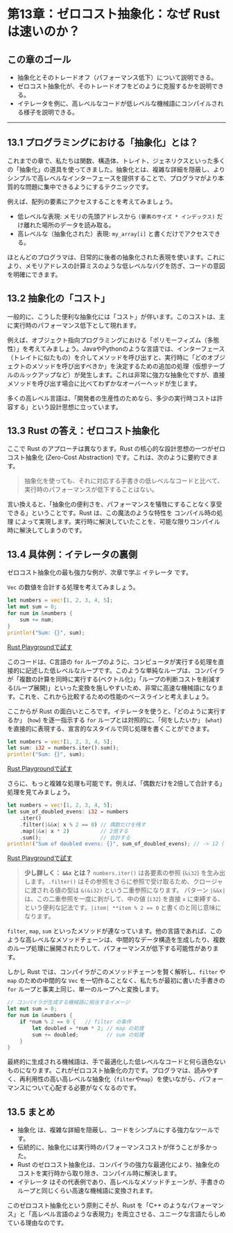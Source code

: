 # 第13章：ゼロコスト抽象化：なぜ Rust は速いのか？

## この章のゴール
- 抽象化とそのトレードオフ（パフォーマンス低下）について説明できる。
- ゼロコスト抽象化が、そのトレードオフをどのように克服するかを説明できる。
- イテレータを例に、高レベルなコードが低レベルな機械語にコンパイルされる様子を説明できる。

---

## 13.1 プログラミングにおける「抽象化」とは？

これまでの章で、私たちは関数、構造体、トレイト、ジェネリクスといった多くの「抽象化」の道具を使ってきました。抽象化とは、複雑な詳細を隠蔽し、よりシンプルで高レベルなインターフェースを提供することで、プログラマがより本質的な問題に集中できるようにするテクニックです。

例えば、配列の要素にアクセスすることを考えてみましょう。

- 低レベルな表現: メモリの先頭アドレスから `(要素のサイズ * インデックス)` だけ離れた場所のデータを読み取る。
- 高レベルな（抽象化された）表現: `my_array[i]` と書くだけでアクセスできる。

ほとんどのプログラマは、日常的に後者の抽象化された表現を使います。これにより、メモリアドレスの計算ミスのような低レベルなバグを防ぎ、コードの意図を明確にできます。

## 13.2 抽象化の「コスト」

一般的に、こうした便利な抽象化には「コスト」が伴います。このコストは、主に実行時のパフォーマンス低下として現れます。

例えば、オブジェクト指向プログラミングにおける「ポリモーフィズム（多態性）」を考えてみましょう。JavaやPythonのような言語では、インターフェース（トレイトに似たもの）を介してメソッドを呼び出すと、実行時に「どのオブジェクトのメソッドを呼び出すべきか」を決定するための追加の処理（仮想テーブルのルックアップなど）が発生します。これは非常に強力な抽象化ですが、直接メソッドを呼び出す場合に比べてわずかなオーバーヘッドが生じます。

多くの高レベル言語は、「開発者の生産性のためなら、多少の実行時コストは許容する」という設計思想に立っています。

## 13.3 Rust の答え：ゼロコスト抽象化

ここで Rust のアプローチは異なります。Rust の核心的な設計思想の一つがゼロコスト抽象化 (Zero-Cost Abstraction) です。これは、次のように要約できます。

> 抽象化を使っても、それに対応する手書きの低レベルなコードと比べて、実行時のパフォーマンスが低下することはない。

言い換えると、「抽象化の便利さを、パフォーマンスを犠牲にすることなく享受できる」ということです。Rust は、この魔法のような特性を コンパイル時の処理 によって実現します。実行時に解決していたことを、可能な限りコンパイル時に解決してしまうのです。

## 13.4 具体例：イテレータの裏側

ゼロコスト抽象化の最も強力な例が、次章で学ぶ イテレータ です。

`Vec` の数値を合計する処理を考えてみましょう。

```rust
let numbers = vec![1, 2, 3, 4, 5];
let mut sum = 0;
for num in &numbers {
    sum += num;
}
println!("Sum: {}", sum);
```
[Rust Playgroundで試す](https://play.rust-lang.org/?version=stable&mode=debug&edition=2021&code=fn%20main%28%29%20%7B%0A%20%20%20%20let%20numbers%20%3D%20vec!%5B1%2C%202%2C%203%2C%204%2C%205%5D%3B%0A%20%20%20%20let%20mut%20sum%20%3D%200%3B%0A%20%20%20%20for%20num%20in%20%26numbers%20%7B%0A%20%20%20%20%20%20%20%20sum%20%2B%3D%20num%3B%0A%20%20%20%20%7D%0A%20%20%20%20println!%28%22Sum%3A%20%7B%7D%22%2C%20sum%29%3B%0A%7D)

このコードは、C言語の `for` ループのように、コンピュータが実行する処理を直接的に記述した低レベルなループです。このような単純なループは、コンパイラが「複数の計算を同時に実行する(ベクトル化)」「ループの判断コストを削減する(ループ展開)」といった変換を施しやすいため、非常に高速な機械語になります。これを、これから比較するための性能のベースラインと考えましょう。

ここからが Rust の面白いところです。イテレータを使うと、「どのように実行するか」 (`how`) を逐一指示する `for` ループとは対照的に、「何をしたいか」 (`what`) を直接的に表現する、宣言的なスタイルで同じ処理を書くことができます。

```rust
let numbers = vec![1, 2, 3, 4, 5];
let sum: i32 = numbers.iter().sum();
println!("Sum: {}", sum);
```
[Rust Playgroundで試す](https://play.rust-lang.org/?version=stable&mode=debug&edition=2021&code=fn%20main%28%29%20%7B%0A%20%20%20%20let%20numbers%20%3D%20vec!%5B1%2C%202%2C%203%2C%204%2C%205%5D%3B%0A%20%20%20%20let%20sum%3A%20i32%20%3D%20numbers.iter%28%29.sum%28%29%3B%0A%20%20%20%20println!%28%22Sum%3A%20%7B%7D%22%2C%20sum%29%3B%0A%7D)

さらに、もっと複雑な処理も可能です。例えば、「偶数だけを2倍して合計する」処理を見てみましょう。

```rust
let numbers = vec![1, 2, 3, 4, 5];
let sum_of_doubled_evens: i32 = numbers
    .iter()
    .filter(|&&x| x % 2 == 0) // 偶数だけを残す
    .map(|&x| x * 2)          // 2倍する
    .sum();                   // 合計する
println!("Sum of doubled evens: {}", sum_of_doubled_evens); // -> 12 ( (2*2) + (4*2) )
```
[Rust Playgroundで試す](https://play.rust-lang.org/?version=stable&mode=debug&edition=2021&code=fn%20main%28%29%20%7B%0A%20%20%20%20let%20numbers%20%3D%20vec!%5B1%2C%202%2C%203%2C%204%2C%205%5D%3B%0A%20%20%20%20let%20sum_of_doubled_evens%3A%20i32%20%3D%20numbers%0A%20%20%20%20%20%20%20%20.iter%28%29%0A%20%20%20%20%20%20%20%20.filter%28%7C%26%26x%7C%20x%20%25%202%20%3D%3D%200%29%20%2F%2F%20%E5%81%B6%E6%95%B0%E3%81%A0%E3%81%91%E3%82%92%E6%AE%8B%E3%81%99%0A%20%20%20%20%20%20%20%20.map%28%7C%26x%7C%20x%20%2A%202%29%20%20%20%20%20%20%20%20%20%20%2F%2F%202%E5%80%8D%E3%81%99%E3%82%8B%0A%20%20%20%20%20%20%20%20.sum%28%29%3B%20%20%20%20%20%20%20%20%20%20%20%20%20%20%20%20%20%20%20%20%2F%2F%20%E5%90%88%E8%A8%88%E3%81%99%E3%82%8B%0A%20%20%20%20println!%28%22Sum%20of%20doubled%20evens%3A%20%7B%7D%22%2C%20sum_of_doubled_evens%29%3B%20%2F%2F%20-%3E%2012%20%28%20%282*2%29%20%2B%20%284*2%29%20%29%0A%7D)

> **少し詳しく： `&&x` とは？**
> `numbers.iter()` は各要素の参照 (`&i32`) を生み出します。`.filter()` はその参照をさらに参照で受け取るため、クロージャに渡される値の型は `&(&i32)` という二重参照になります。
> パターン `|&&x|` は、この二重参照を一度に剥がして、中の値 (`i32`) を直接 `x` に束縛する、という便利な記法です。`|item| **item % 2 == 0` と書くのと同じ意味になります。

`filter`, `map`, `sum` といったメソッドが連なっています。他の言語であれば、このような高レベルなメソッドチェーンは、中間的なデータ構造を生成したり、複数のループ処理に展開されたりして、パフォーマンスが低下する可能性があります。

しかし Rust では、コンパイラがこのメソッドチェーンを賢く解析し、`filter` や `map` のための中間的な `Vec` を一切作ることなく、私たちが最初に書いた手書きの `for` ループと事実上同じ、単一のループへと変換します。

```rust
// コンパイラが生成する機械語に相当するイメージ
let mut sum = 0;
for num in &numbers {
    if *num % 2 == 0 {   // filter の条件
        let doubled = *num * 2; // map の処理
        sum += doubled;         // sum の処理
    }
}
```

最終的に生成される機械語は、手で最適化した低レベルなコードと何ら遜色ないものになります。これがゼロコスト抽象化の力です。プログラマは、読みやすく、再利用性の高い高レベルな抽象化（`filter`や`map`）を使いながら、パフォーマンスについて心配する必要がなくなるのです。

## 13.5 まとめ

- 抽象化 は、複雑な詳細を隠蔽し、コードをシンプルにする強力なツールです。
- 伝統的に、抽象化には実行時のパフォーマンスコストが伴うことが多かった。
- Rust のゼロコスト抽象化は、コンパイラの強力な最適化により、抽象化のコストを実行時から取り除き、コンパイル時に解決します。
- イテレータ はその代表例であり、高レベルなメソッドチェーンが、手書きのループと同じくらい高速な機械語に変換されます。

このゼロコスト抽象化という原則こそが、Rust を「C++ のようなパフォーマンス」と「高レベル言語のような表現力」を両立させる、ユニークな言語たらしめている理由なのです。
